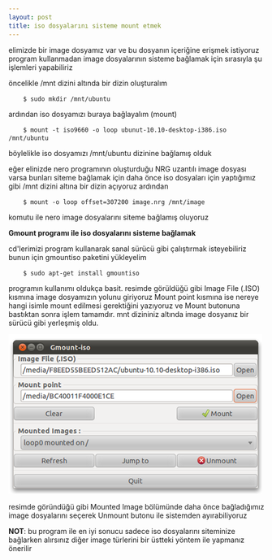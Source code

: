 ```yaml
---
layout: post
title: iso dosyalarını sisteme mount etmek
---
```


elimizde bir image dosyamız var ve bu dosyanın içeriğine erişmek istiyoruz 
program kullanmadan image dosyalarının sisteme bağlamak için sırasıyla şu işlemleri yapabiliriz

öncelikle /mnt dizini altında bir dizin oluşturalım

        $ sudo mkdir /mnt/ubuntu

ardından iso dosyamızı buraya bağlayalım (mount)

        $ mount -t iso9660 -o loop ubunut-10.10-desktop-i386.iso /mnt/ubuntu

böylelikle iso dosyamızı /mnt/ubuntu dizinine bağlamış olduk

eğer elinizde nero programının oluşturduğu NRG uzantılı image dosyası varsa bunları siteme bağlamak için
daha önce iso dosyaları için yaptığımız gibi /mnt dizini altına bir dizin açıyoruz ardından

        $ mount -o loop offset=307200 image.nrg /mnt/image

komutu ile nero image dosyalarını siteme bağlamış oluyoruz


**Gmount programı ile iso dosyalarını sisteme bağlamak**

cd'lerimizi program kullanarak sanal sürücü gibi çalıştırmak isteyebiliriz bunun için gmountiso paketini yükleyelim

        $ sudo apt-get install gmountiso

programın kullanımı oldukça basit.
resimde görüldüğü gibi Image File (.ISO) kısmına image dosyamızın yolunu giriyoruz
Mount point kısmına ise nereye hangi isimle mount edilmesi gerektiğini yazıyoruz
ve Mount butonuna bastıktan sonra işlem tamamdır.
mnt dizininiz altında image dosyanız bir sürücü gibi yerleşmiş oldu.

![Gmount iso](/images/gmount-iso.png)

resimde göründüğü gibi Mounted Image bölümünde daha önce bağladığımız image dosyalarını seçerek
Unmount butonu ile sistemden ayırabiliyoruz

**NOT**: bu program ile en iyi sonucu sadece iso dosyalarını siteminize bağlarken alırsınız
diğer image türlerini bir üstteki yöntem ile yapmanız önerilir 



